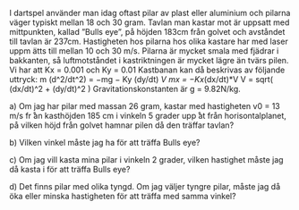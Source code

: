 I dartspel använder man idag oftast pilar av plast eller aluminium och pilarna väger typiskt mellan 18 och 30 gram.
Tavlan man kastar mot  ̈ar uppsatt med mittpunkten, kallad ”Bulls eye”, på höjden 183cm från golvet och avståndet till tavlan är 237cm.
Hastigheten hos pilarna hos olika kastare har med laser uppm ̈atts till mellan 10 och 30 m/s.
Pilarna är mycket smala med fjädrar i bakkanten, så luftmotståndet i kastriktningen  ̈ar mycket lägre än tvärs pilen. Vi har att Kx = 0.001 och Ky = 0.01
Kastbanan kan då beskrivas av följande uttryck:
  m (d^2/dt^2) = −mg − Ky  (dy/dt) *V
  mx = −Kx*(dx/dt)*V
  V = sqrt( (dx/dt)^2 + (dy/dt)^2 )
Gravitationskonstanten  ̈ar g = 9.82N/kg.

a) Om jag har pilar med massan 26 gram, kastar med hastigheten v0 = 13 m/s fr ̊an kasthöjden 185 cm i
vinkeln 5 grader upp ̊at från horisontalplanet, på vilken höjd från golvet hamnar pilen då den träffar tavlan?

b) Vilken vinkel måste jag ha för att träffa Bulls eye? 

c) Om jag vill kasta mina pilar i vinkeln 2 grader, vilken hastighet måste jag då kasta i för att träffa Bulls
eye?

d) Det finns pilar med olika tyngd. Om jag väljer tyngre pilar, måste jag då öka eller minska hastigheten
för att träffa med samma vinkel?
